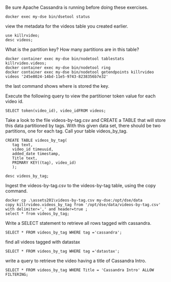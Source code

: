 Be sure Apache Cassandra is running before doing these exercises.

```
docker exec my-dse bin/dsetool status
```

view the metadata for the videos table you created earlier.

```
use killrvideo;
desc videos;
```

What is the partition key?
How many partitions are in this table?

```
docker container exec my-dse bin/nodetool tablestats killrvideo.videos;
docker container exec my-dse bin/nodetool ring
docker container exec my-dse bin/nodetool getendpoints killrvideo videos '245e8024-14bd-11e5-9743-8238356b7e32'
```
the last command shows where is stored the key.


Execute the following query to view the partitioner token value for each video id.

```
SELECT token(video_id), video_idFROM videos;
```

Take a look to the file videos-by-tag.csv and CREATE a TABLE that will store this data partitioned by tags. With this given data set, there should be two partitions, one for each tag. Call your table videos_by_tag.

```
CREATE TABLE videos_by_tag(
   tag text,
   video_id timeuuid,
   added_date timestamp,
   Title text,
   PRIMARY KEY((tag), video_id)
   );

desc videos_by_tag;
```

Ingest the videos-by-tag.csv to the videos-by-tag table, using the  copy command.

```
docker cp .\assets201\videos-by-tag.csv my-dse:/opt/dse/data
copy killrvideo.videos_by_tag from '/opt/dse/data/videos-by-tag.csv' with delimiter=',' and header=true ;
select * from videos_by_tag;
 ```

Write a SELECT statement to retrieve all rows tagged with cassandra.

```
SELECT * FROM videos_by_tag WHERE tag ='cassandra';
```

find all videos tagged with datastax

```
SELECT * FROM videos_by_tag WHERE tag ='datastax';
```

write a query to retrieve the video having a title of Cassandra Intro.

```
SELECT * FROM videos_by_tag WHERE Title = 'Cassandra Intro' ALLOW FILTERING;
```
